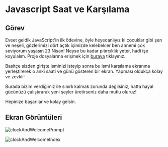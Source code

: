 # Javascript Saat ve Karşılama

## Görev

Eveet geldik JavaScript'in ilk ödevine, öyle heyecanlıyız ki çocuklar gibi şen ve neşeli, 
gözlerimizi dört açtık içimizde kelebekler ben annemi çok seviyorum yaşasın 23 Nisan! Neyse bu kadar pıtırcıklık yeter, hadi işe koyulalım. 
Proje dosyalarına erişmek için [buraya](https://drive.google.com/drive/folders/1lghWp2-iPxySOsYxTYoE-mIvvC2waI3g) tıklayınız.

Basitçe sizden girişte isminizi isteyip sonra bu ismi karşılama ekranına yerleştirerek o anki saati ve günü gösteren bir ekran. Yapması oldukça kolay ve zevkli!

Burada bizim verdiğimiz ile sınırlı kalmak zorunda değilsiniz, hatta hayal gücünüzü çalıştırarak yeni şeyler üretirseniz daha mutlu oluruz!

Hepinize başarılar ve kolay gelsin.

## Ekran Görüntüleri

![clockAndWelcomePrompt](https://github.com/yusufcandmrz/javascript-tasks/assets/93606208/6656b40c-0332-49b1-975d-f593a492a4e8)

![clockAndWelcomeIndex](https://github.com/yusufcandmrz/javascript-tasks/assets/93606208/a991f2b0-03bf-46e6-954a-8bc5028d57c5)
